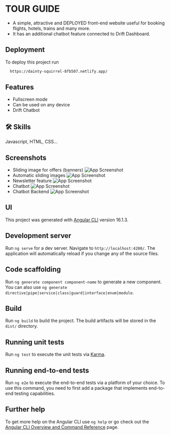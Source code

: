 
# TOUR GUIDE
- A simple, attractive and DEPLOYED front-end website useful for booking flights, hotels, trains and many more.
- It has an additional chatbot feature connected to Drift Dashboard.

## Deployment

To deploy this project run

```bash
  https://dainty-squirrel-8fb507.netlify.app/
```

## Features

- Fullscreen mode
- Can be used on any device
- Drift Chatbot

## 🛠 Skills
Javascript, HTML, CSS...

## Screenshots
- Sliding image for offers (banners)
![App Screenshot](https://github.com/aakash240402/Tour-Guide-HTML/blob/main/ss/Screenshot%20(61).png?raw=true)
- Automatic sliding images
![App Screenshot](https://github.com/aakash240402/Tour-Guide-HTML/blob/main/ss/Screenshot%20(62).png?raw=true)
- Newsletter feature
![App Screenshot](https://github.com/aakash240402/Tour-Guide-HTML/blob/main/ss/Screenshot%20(63).png?raw=true)
- Chatbot
![App Screenshot](https://github.com/aakash240402/Tour-Guide-HTML/blob/main/ss/Screenshot%20(65).png?raw=true)
- Chatbot Backend
![App Screenshot](https://github.com/aakash240402/Tour-Guide-HTML/blob/main/ss/Screenshot%20(64).png?raw=true)
## UI

This project was generated with [Angular CLI](https://github.com/angular/angular-cli) version 16.1.3.

## Development server
Run `ng serve` for a dev server. Navigate to `http://localhost:4200/`. The application will automatically reload if you change any of the source files.

## Code scaffolding

Run `ng generate component component-name` to generate a new component. You can also use `ng generate directive|pipe|service|class|guard|interface|enum|module`.

## Build

Run `ng build` to build the project. The build artifacts will be stored in the `dist/` directory.

## Running unit tests

Run `ng test` to execute the unit tests via [Karma](https://karma-runner.github.io).

## Running end-to-end tests

Run `ng e2e` to execute the end-to-end tests via a platform of your choice. To use this command, you need to first add a package that implements end-to-end testing capabilities.

## Further help

To get more help on the Angular CLI use `ng help` or go check out the [Angular CLI Overview and Command Reference](https://angular.io/cli) page.

